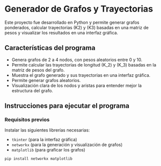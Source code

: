 # Generador de Grafos y Trayectorias

Este proyecto fue desarrollado en Python y permite generar grafos ponderados, calcular trayectorias \(K2\) y \(K3\) basadas en una matriz de pesos y visualizar los resultados en una interfaz gráfica. 

## Características del programa

- Genera grafos de 2 a 4 nodos, con pesos aleatorios entre 0 y 10.
- Permite calcular las trayectorias de longitud \(K_2\) y \(K_3\) basadas en la matriz de pesos del grafo.
- Muestra el grafo generado y sus trayectorias en una interfaz gráfica.
- Permite generar grafos aleatorios.
- Visualización clara de los nodos y aristas para entender mejor la estructura del grafo.

## Instrucciones para ejecutar el programa

### Requisitos previos
Instalar las siguientes librerías necesarias:
- `tkinter` (para la interfaz gráfica)
- `networkx` (para la generación y visualización de grafos)
- `matplotlib` (para graficar los grafos)

```bash
pip install networkx matplotlib
